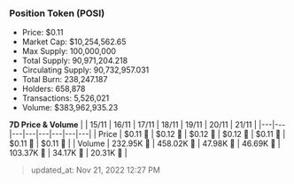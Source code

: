
  ### Position Token (POSI)
  - Price: $0.11
  - Market Cap: $10,254,562.65
  - Max Supply: 100,000,000
  - Total Supply: 90,971,204.218
  - Circulating Supply: 90,732,957.031
  - Total Burn: 238,247.187
  - Holders: 658,878
  - Transactions: 5,526,021
  - Volume: $383,962,935.23

  **7D Price & Volume**
  | | 15&#x2F;11 | 16&#x2F;11 | 17&#x2F;11 | 18&#x2F;11 | 19&#x2F;11 | 20&#x2F;11 | 21&#x2F;11 |
  |---|---|---|---|---|---|---|---|
  | Price | $0.11 🚀 | $0.12 🚀 | $0.12 🔻 | $0.12 🚀 | $0.11 🔻 | $0.11 🔻 | $0.11 🔻 |
  | Volume | 232.95K 🚀 | 458.02K 🚀 | 47.98K 🔻 | 46.69K 🔻 | 103.37K 🚀 | 34.17K 🔻 | 20.31K 🔻 |

  > updated_at: Nov 21, 2022 12:27 PM
